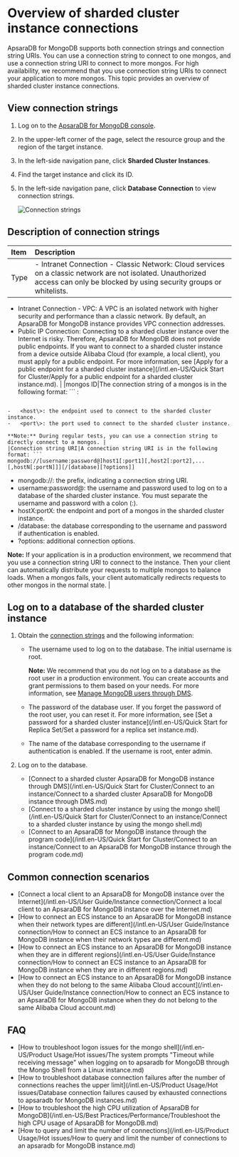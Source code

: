 # Overview of sharded cluster instance connections

ApsaraDB for MongoDB supports both connection strings and connection string URIs. You can use a connection string to connect to one mongos, and use a connection string URI to connect to more mongos. For high availability, we recommend that you use connection string URIs to connect your application to more mongos. This topic provides an overview of sharded cluster instance connections.

## View connection strings

1.  Log on to the [ApsaraDB for MongoDB console](https://mongodb.console.aliyun.com/).

2.  In the upper-left corner of the page, select the resource group and the region of the target instance.

3.  In the left-side navigation pane, click **Sharded Cluster Instances**.

4.  Find the target instance and click its ID.

5.  In the left-side navigation pane, click **Database Connection** to view connection strings.

    ![Connection strings](https://static-aliyun-doc.oss-accelerate.aliyuncs.com/assets/img/en-US/2378317951/p13833.png)


## Description of connection strings

|Item|Description|
|:---|:----------|
|Type|-   Intranet Connection - Classic Network: Cloud services on a classic network are not isolated. Unauthorized access can only be blocked by using security groups or whitelists.
-   Intranet Connection - VPC: A VPC is an isolated network with higher security and performance than a classic network. By default, an ApsaraDB for MongoDB instance provides VPC connection addresses.
-   Public IP Connection: Connecting to a sharded cluster instance over the Internet is risky. Therefore, ApsaraDB for MongoDB does not provide public endpoints. If you want to connect to a sharded cluster instance from a device outside Alibaba Cloud \(for example, a local client\), you must apply for a public endpoint. For more information, see [Apply for a public endpoint for a sharded cluster instance](/intl.en-US/Quick Start for Cluster/Apply for a public endpoint for a sharded cluster instance.md). |
|mongos ID|The connection string of a mongos is in the following format: ```
<host>:<port>
```

-   <host\>: the endpoint used to connect to the sharded cluster instance.
-   <port\>: the port used to connect to the sharded cluster instance.

**Note:** During regular tests, you can use a connection string to directly connect to a mongos. |
|Connection string URI|A connection string URI is in the following format: ```
mongodb://[username:password@]host1[:port1][,host2[:port2],...[,hostN[:portN]]][/[database][?options]]
```

-   mongodb://: the prefix, indicating a connection string URI.
-   username:password@: the username and password used to log on to a database of the sharded cluster instance. You must separate the username and password with a colon \(:\).
-   hostX:portX: the endpoint and port of a mongos in the sharded cluster instance.
-   /database: the database corresponding to the username and password if authentication is enabled.
-   ?options: additional connection options.

**Note:** If your application is in a production environment, we recommend that you use a connection string URI to connect to the instance. Then your client can automatically distribute your requests to multiple mongos to balance loads. When a mongos fails, your client automatically redirects requests to other mongos in the normal state. |

## Log on to a database of the sharded cluster instance

1.  Obtain the [connection strings](#section_e2o_ajm_d6k) and the following information:

    -   The username used to log on to the database. The initial username is root.

        **Note:** We recommend that you do not log on to a database as the root user in a production environment. You can create accounts and grant permissions to them based on your needs. For more information, see [Manage MongoDB users through DMS]().

    -   The password of the database user. If you forget the password of the root user, you can reset it. For more information, see [Set a password for a sharded cluster instance](/intl.en-US/Quick Start for Replica Set/Set a password for a replica set instance.md).
    -   The name of the database corresponding to the username if authentication is enabled. If the username is root, enter admin.
2.  Log on to the database.

    -   [Connect to a sharded cluster ApsaraDB for MongoDB instance through DMS](/intl.en-US/Quick Start for Cluster/Connect to an instance/Connect to a sharded cluster ApsaraDB for MongoDB instance through DMS.md)
    -   [Connect to a sharded cluster instance by using the mongo shell](/intl.en-US/Quick Start for Cluster/Connect to an instance/Connect to a sharded cluster instance by using the mongo shell.md)
    -   [Connect to an ApsaraDB for MongoDB instance through the program code](/intl.en-US/Quick Start for Cluster/Connect to an instance/Connect to an ApsaraDB for MongoDB instance through the program code.md)

## Common connection scenarios

-   [Connect a local client to an ApsaraDB for MongoDB instance over the Internet](/intl.en-US/User Guide/Instance connection/Connect a local client to an ApsaraDB for MongoDB instance over the Internet.md)
-   [How to connect an ECS instance to an ApsaraDB for MongoDB instance when their network types are different](/intl.en-US/User Guide/Instance connection/How to connect an ECS instance to an ApsaraDB for MongoDB instance when their network types are different.md)
-   [How to connect an ECS instance to an ApsaraDB for MongoDB instance when they are in different regions](/intl.en-US/User Guide/Instance connection/How to connect an ECS instance to an ApsaraDB for MongoDB instance when they are in different regions.md)
-   [How to connect an ECS instance to an ApsaraDB for MongoDB instance when they do not belong to the same Alibaba Cloud account](/intl.en-US/User Guide/Instance connection/How to connect an ECS instance to an ApsaraDB for MongoDB instance when they do not belong to the same Alibaba Cloud account.md)

## FAQ

-   [How to troubleshoot logon issues for the mongo shell](/intl.en-US/Product Usage/Hot issues/The system prompts "Timeout while receiving message" when logging on to apsaradb for MongoDB through the Mongo Shell from a Linux instance.md)
-   [How to troubleshoot database connection failures after the number of connections reaches the upper limit](/intl.en-US/Product Usage/Hot issues/Database connection failures caused by exhausted connections to apsaradb for MongoDB instances.md)
-   [How to troubleshoot the high CPU utilization of ApsaraDB for MongoDB](/intl.en-US/Best Practices/Performance/Troubleshoot the high CPU usage of ApsaraDB for MongoDB.md)
-   [How to query and limit the number of connections](/intl.en-US/Product Usage/Hot issues/How to query and limit the number of connections to an apsaradb for MongoDB instance.md)

